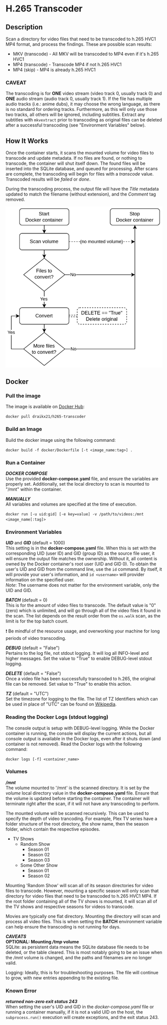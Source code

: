 # H.265 Transcoder

## Description
Scan a directory for video files that need to be transcoded to h.265 HVC1 MP4 format, and process the findings. These are possible scan results:

* MKV (transcode) - All MKV will be transcoded to MP4 even if it's h.265 HVC1
* MP4 (transcode) - Transcode MP4 if not h.265 HVC1
* MP4 (skip) - MP4 is already h.265 HVC1

### CAVEAT
The transcoding is for **ONE** video stream (video track 0, usually track 0) and **ONE** audio stream (audio track 0, usually track 1). If the file has multiple audio tracks (i.e.: anime dubs), it may choose the wrong language, as there is no standard for ordering tracks. Furthermore, as this will only use those two tracks, all others will be ignored, including subtitles. Extract any subtitles with `mkvextract` prior to transcoding as original files can be deleted after a successful transcoding (see "Environment Variables" below).

## How It Works
Once the container starts, it scans the mounted volume for video files to transcode and update metadata. If no files are found, or nothing to transcode, the container will shut itself down. The found files will be inserted into the SQLite database, and queued for processing. After scans are complete, the transcoding will begin for files with a *transcode* value. Transcoded results will be *failed* or *done*.  

During the transcoding process, the output file will have the *Title* metadata updated to match the filename (without extension), and the *Comment* tag removed.

![Workflow diagram](workflow_diagram.png)

## Docker

### Pull the image
The image is available on [Docker Hub](https://hub.docker.com/r/draikx21/h265-transcoder/):

`docker pull draikx21/h265-transcoder`

### Build an Image
Build the docker image using the following command:

`docker build -f docker/Dockerfile [-t <image_name:tag>] .`

### Run a Container
***DOCKER COMPOSE***  
Use the provided **docker-compose.yaml** file, and ensure the variables are properly set. Additionally, set the local directory to scan is mounted to "/mnt" within the container.

***MANUALLY***  
All variables and volumes are specified at the time of execution.

`docker run [-u uid:gid] [-e key=value] -v /path/to/videos:/mnt <image_name[:tag]>`

### Environment Variables

***UID*** and ***GID*** (default = 1000)  
This setting is in the **docker-compose.yaml** file. When this is set with the corresponding UID (user ID) and GID (group ID) as the source file user, it will ensure the output file matches the ownership. Without it, all content is owned by the Docker container's root user (UID and GID 0). To obtain the user's UID and GID from the command line, use the `id` command. By itself, it will provide your user's information, and `id <username>` will provider information on the specified user.  
*Note*: The username does not matter for the environment variable, only the UID and GID.

***BATCH*** (default = 0)  
This is for the amount of video files to transcode. The default value is "0" (zero) which is unlimited, and will go through all of the video files it found in the scan. The list depends on the result order from the `os.walk` scan, as the limit is for the top batch count.

:exclamation: Be mindful of the resource usage, and overworking your machine for long periods of video transcoding.

***DEBUG***  (default = "False")  
Pertains to the log file, not stdout logging. It will log all INFO-level and higher messages. Set the value to "True" to enable DEBUG-level stdout logging. 

***DELETE*** (default = "False")  
Once a video file has been successfully transcoded to h.265, the original file can be removed. Set value to "True" to enable this action.

***TZ*** (default = "UTC")  
Set the timezone for logging to the file. The list of TZ Identifiers which can be used in place of "UTC" can be found on [Wikipedia](https://en.wikipedia.org/wiki/List_of_tz_database_time_zones).

### Reading the Docker Logs (stdout logging)
The console output is setup with DEBUG-level logging. While the Docker container is running, the console will display the current actions, but all console output is available in the Docker logs, even after it shuts down (and container is not removed). Read the Docker logs with the following command:

`docker logs [-f] <container_name>`

### Volumes
***/mnt***  
The volume mounted to '/mnt' is the scanned directory. It is set by the *volume* local directory value in the **docker-compose.yaml** file. Ensure that the volume is updated before starting the container. The container will terminate right after the scan, if it will not have any transcoding to perform.

The mounted volume will be scanned recursively. This can be used to specify the depth of video trancoding. For example, Plex TV series have a folder structure of the root directory, the show name, then the season folder, which contain the respective episodes.

* TV Shows
  * Random Show
    * Season 01
    * Season 02
    * Season 03
  * Some Other Show
    * Season 01
    * Season 02

Mounting 'Random Show' will scan all of its season directories for video files to transcode. However, mounting a specific season will only scan that directory for video files that need to be transcoded to h.265 HVC1 MP4. If the root folder containing all of the TV shows is mounted, it will scan all of the TV shows and respective seasons for videos to transcode.

Movies are typically one flat directory. Mounting the directory will scan and process all video files. This is when setting the **BATCH** environment variable can help ensure the transcoding is not running for days.

***CAVEATS***  
**OPTIONAL: Mounting */tmp* volume**  
SQLite: as persistent data means the SQLite database file needs to be deleted, or the table cleared. This is most notably going to be an issue when the */mnt* volume is changed, and the paths and filenames are no longer valid.

Logging: Ideally, this is for troubleshooting purposes. The file will continue to grow, with new entries appending to the existing file.

### Known Error
***returned non-zero exit status 243***  
When setting the user's UID and GID in the *docker-compose.yaml* file or running a container manually, if it is not a valid UID on the host, the `subprocess.run()` execution will create exceptions, and the exit status 243.
